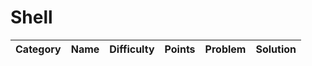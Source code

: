 # Shell

|     Category    | Name | Difficulty | Points | Problem | Solution |
| :-------------: | :----------------------------------------: | :-----------------------------------------------------------------------------------: | :--------: | :---: | :-----------------------------------------------------------------------------------: |
